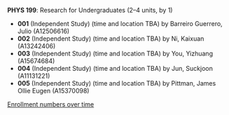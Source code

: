 **PHYS 199**: Research for Undergraduates (2–4 units, by 1)

- **001** (Independent Study) (time and location TBA) by Barreiro Guerrero, Julio (A12506616)
- **002** (Independent Study) (time and location TBA) by Ni, Kaixuan (A13242406)
- **003** (Independent Study) (time and location TBA) by You, Yizhuang (A15674684)
- **004** (Independent Study) (time and location TBA) by Jun, Suckjoon (A11131221)
- **005** (Independent Study) (time and location TBA) by Pittman, James Ollie Eugen (A15370098)

[Enrollment numbers over time](./PHYS199.tsv)
